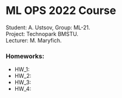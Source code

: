 # ML OPS 2022 Course
Student: A. Ustsov, Group: ML-21.  
Project: Technopark BMSTU.  
Lecturer: M. Maryfich.  

### Homeworks:
- HW_1:
- HW_2:
- HW_3:
- HW_4:
